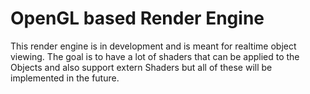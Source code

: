 # OpenGL based Render Engine
This render engine is in development and is meant for realtime object viewing.
The goal is to have a lot of shaders that can be applied to the Objects and also support extern Shaders but all of these will be implemented in the future.
